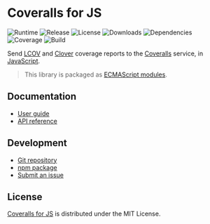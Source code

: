 # Coveralls for JS
![Runtime](https://img.shields.io/node/v/@cedx/coveralls.svg) ![Release](https://img.shields.io/npm/v/@cedx/coveralls.svg) ![License](https://img.shields.io/npm/l/@cedx/coveralls.svg) ![Downloads](https://img.shields.io/npm/dt/@cedx/coveralls.svg) ![Dependencies](https://david-dm.org/cedx/coveralls.js.svg) ![Coverage](https://coveralls.io/repos/github/cedx/coveralls.js/badge.svg) ![Build](https://github.com/cedx/coveralls.js/workflows/build/badge.svg)

Send [LCOV](http://ltp.sourceforge.net/coverage/lcov.php) and [Clover](https://www.atlassian.com/software/clover) coverage reports to the [Coveralls](https://coveralls.io) service,
in [JavaScript](https://developer.mozilla.org/en-US/docs/Web/JavaScript).

> This library is packaged as [ECMAScript modules](https://nodejs.org/api/esm.html).

## Documentation
- [User guide](https://docs.belin.io/coveralls.js)
- [API reference](https://api.belin.io/coveralls.js)

## Development
- [Git repository](https://git.belin.io/cedx/coveralls.js)
- [npm package](https://www.npmjs.com/package/@cedx/coveralls)
- [Submit an issue](https://git.belin.io/cedx/coveralls.js/issues)

## License
[Coveralls for JS](https://docs.belin.io/coveralls.js) is distributed under the MIT License.
